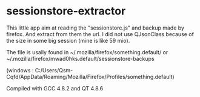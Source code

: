 # sessionstore-extractor

This little app aim at reading the "sessionstore.js" and backup made by firefox. And extract from them the url. I did not use QJsonClass because of the size in some big session (mine is like 59 mio).

The file is usally found in ~/.mozilla/firefox/something.default/ or ~/.mozilla/firefox/mwad0hks.default/sessionstore-backups

(windows : C:/Users/Qsm-Cqfd/AppData/Roaming/Mozilla/Firefox/Profiles/something.default)


Compiled with GCC 4.8.2 and QT 4.8.6
